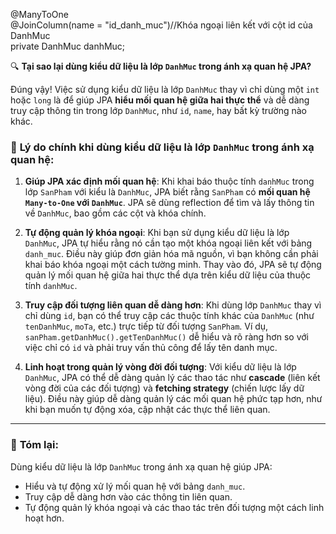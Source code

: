 
@ManyToOne  
@JoinColumn(name = "id_danh_muc")//Khóa ngoại liên kết với cột id của DanhMuc  
private DanhMuc danhMuc;

🔍 **Tại sao lại dùng kiểu dữ liệu là lớp `DanhMuc` trong ánh xạ quan hệ JPA?**

Đúng vậy! Việc sử dụng kiểu dữ liệu là lớp `DanhMuc` thay vì chỉ dùng một `int` hoặc `long` là để giúp JPA **hiểu mối quan hệ giữa hai thực thể** và dễ dàng truy cập thông tin trong lớp `DanhMuc`, như `id`, `name`, hay bất kỳ trường nào khác.

### 📌 **Lý do chính khi dùng kiểu dữ liệu là lớp `DanhMuc` trong ánh xạ quan hệ:**

1. **Giúp JPA xác định mối quan hệ**: Khi khai báo thuộc tính `danhMuc` trong lớp `SanPham` với kiểu là `DanhMuc`, JPA biết rằng `SanPham` có **mối quan hệ `Many-to-One` với `DanhMuc`**. JPA sẽ dùng reflection để tìm và lấy thông tin về `DanhMuc`, bao gồm các cột và khóa chính.
    
2. **Tự động quản lý khóa ngoại**: Khi bạn sử dụng kiểu dữ liệu là lớp `DanhMuc`, JPA tự hiểu rằng nó cần tạo một khóa ngoại liên kết với bảng `danh_muc`. Điều này giúp đơn giản hóa mã nguồn, vì bạn không cần phải khai báo khóa ngoại một cách tường minh. Thay vào đó, JPA sẽ tự động quản lý mối quan hệ giữa hai thực thể dựa trên kiểu dữ liệu của thuộc tính `danhMuc`.
    
3. **Truy cập đối tượng liên quan dễ dàng hơn**: Khi dùng lớp `DanhMuc` thay vì chỉ dùng `id`, bạn có thể truy cập các thuộc tính khác của `DanhMuc` (như `tenDanhMuc`, `moTa`, etc.) trực tiếp từ đối tượng `SanPham`. Ví dụ, `sanPham.getDanhMuc().getTenDanhMuc()` dễ hiểu và rõ ràng hơn so với việc chỉ có `id` và phải truy vấn thủ công để lấy tên danh mục.
    
4. **Linh hoạt trong quản lý vòng đời đối tượng**: Với kiểu dữ liệu là lớp `DanhMuc`, JPA có thể dễ dàng quản lý các thao tác như **cascade** (liên kết vòng đời của các đối tượng) và **fetching strategy** (chiến lược lấy dữ liệu). Điều này giúp dễ dàng quản lý các mối quan hệ phức tạp hơn, như khi bạn muốn tự động xóa, cập nhật các thực thể liên quan.
    

---

### 🧩 **Tóm lại**:

Dùng kiểu dữ liệu là lớp `DanhMuc` trong ánh xạ quan hệ giúp JPA:

- Hiểu và tự động xử lý mối quan hệ với bảng `danh_muc`.
- Truy cập dễ dàng hơn vào các thông tin liên quan.
- Tự động quản lý khóa ngoại và các thao tác trên đối tượng một cách linh hoạt hơn.


